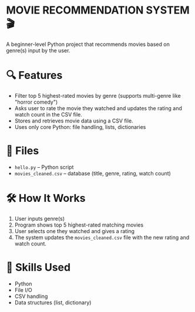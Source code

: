 
# MOVIE RECOMMENDATION SYSTEM🎬

A beginner-level Python project that recommends movies based on genre(s) input by the user.

# 🔍 Features

- Filter top 5 highest-rated movies by genre (supports multi-genre like "horror comedy")
- Asks user to rate the movie they watched and updates the rating and watch count in the CSV file.
- Stores and retrieves movie data using a CSV file.
- Uses only core Python: file handling, lists, dictionaries

# 📂 Files

- `hello.py` – Python script
- `movies_cleaned.csv` – database (title, genre, rating, watch count)

# 🛠️ How It Works

1. User inputs genre(s)
2. Program shows top 5 highest-rated matching movies
3. User selects one they watched and gives a rating
4. The system updates the `movies_cleaned.csv` file with the new rating and watch count.

# 🧠 Skills Used

- Python
- File I/O
- CSV handling
- Data structures (list, dictionary)

